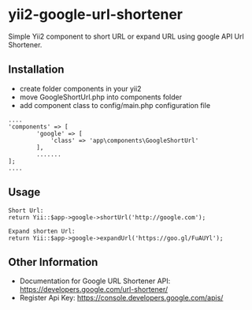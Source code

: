 yii2-google-url-shortener
==============

Simple Yii2 component to short URL or expand URL using google API Url Shortener.

Installation
-----
- create folder components in your yii2
- move GoogleShortUrl.php into components folder
- add component class to config/main.php configuration file
```
....
'components' => [
        'google' => [
            'class' => 'app\components\GoogleShortUrl'
        ],
        .......
];
....

```
Usage
------------
```
Short Url:
return Yii::$app->google->shortUrl('http://google.com');

Expand shorten Url:
return Yii::$app->google->expandUrl('https://goo.gl/FuAUYl');

```
Other Information
-----------------
- Documentation for Google URL Shortener API: https://developers.google.com/url-shortener/
- Register Api Key: https://console.developers.google.com/apis/
